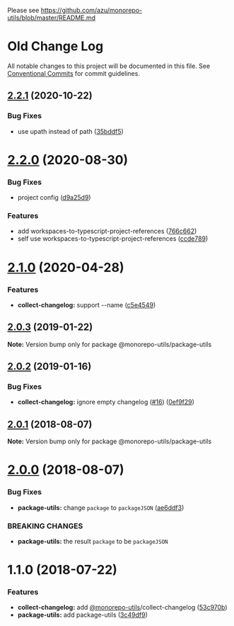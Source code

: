Please see https://github.com/azu/monorepo-utils/blob/master/README.md

# Old Change Log

All notable changes to this project will be documented in this file.
See [Conventional Commits](https://conventionalcommits.org) for commit guidelines.

## [2.2.1](https://github.com/azu/monorepo-utils/compare/@monorepo-utils/package-utils@2.2.0...@monorepo-utils/package-utils@2.2.1) (2020-10-22)


### Bug Fixes

* use upath instead of path ([35bddf5](https://github.com/azu/monorepo-utils/commit/35bddf5ae579c6d20fc3082bd404ce1cc27aa65a))





# [2.2.0](https://github.com/azu/monorepo-utils/compare/@monorepo-utils/package-utils@2.1.0...@monorepo-utils/package-utils@2.2.0) (2020-08-30)


### Bug Fixes

* project config ([d9a25d9](https://github.com/azu/monorepo-utils/commit/d9a25d938b52bdabc0eecf37e870eaa0bf4ddda4))


### Features

* add workspaces-to-typescript-project-references ([766c662](https://github.com/azu/monorepo-utils/commit/766c66270eaee2d4a96bb7d1af30e29475dda45c))
* self use workspaces-to-typescript-project-references ([ccde789](https://github.com/azu/monorepo-utils/commit/ccde7895aec4b634d08de1fab60de174d1f72b1f))





# [2.1.0](https://github.com/azu/monorepo-utils/compare/@monorepo-utils/package-utils@2.0.3...@monorepo-utils/package-utils@2.1.0) (2020-04-28)


### Features

* **collect-changelog:** support --name ([c5e4549](https://github.com/azu/monorepo-utils/commit/c5e45494a5b42fd280962e1c5c6b371d9b95b549))





## [2.0.3](https://github.com/azu/monorepo-utils/compare/@monorepo-utils/package-utils@2.0.2...@monorepo-utils/package-utils@2.0.3) (2019-01-22)

**Note:** Version bump only for package @monorepo-utils/package-utils





## [2.0.2](https://github.com/azu/monorepo-utils/compare/@monorepo-utils/package-utils@2.0.0...@monorepo-utils/package-utils@2.0.2) (2019-01-16)


### Bug Fixes

* **collect-changelog:** ignore empty changelog ([#16](https://github.com/azu/monorepo-utils/issues/16)) ([0ef9f29](https://github.com/azu/monorepo-utils/commit/0ef9f29))





<a name="2.0.1"></a>
## [2.0.1](https://github.com/azu/monorepo-utils/compare/@monorepo-utils/package-utils@2.0.0...@monorepo-utils/package-utils@2.0.1) (2018-08-07)




**Note:** Version bump only for package @monorepo-utils/package-utils

<a name="2.0.0"></a>
# [2.0.0](https://github.com/azu/monorepo-utils/compare/@monorepo-utils/package-utils@1.1.0...@monorepo-utils/package-utils@2.0.0) (2018-08-07)


### Bug Fixes

* **package-utils:** change `package` to `packageJSON` ([ae6ddf3](https://github.com/azu/monorepo-utils/commit/ae6ddf3))


### BREAKING CHANGES

* **package-utils:** the result `package` to be `packageJSON`




<a name="1.1.0"></a>
# 1.1.0 (2018-07-22)


### Features

* **collect-changelog:** add [@monorepo-utils](https://github.com/monorepo-utils)/collect-changelog ([53c970b](https://github.com/azu/monorepo-utils/commit/53c970b))
* **package-utils:** add package-utils ([3c49df9](https://github.com/azu/monorepo-utils/commit/3c49df9))
